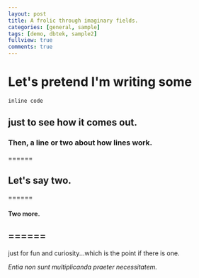 ```yaml
---
layout: post
title: A frolic through imaginary fields.
categories: [general, sample]
tags: [demo, dbtek, sample2]
fullview: true
comments: true
---
```



# Let's pretend I'm writing some
`inline code`
## just to see how it comes out.

### Then, a line or two about how lines work.
======

## Let's say two.
======
#### Two more.
======
------

just for fun and curiosity...which is the point if there is one.

*Entia non sunt multiplicanda praeter necessitatem.*